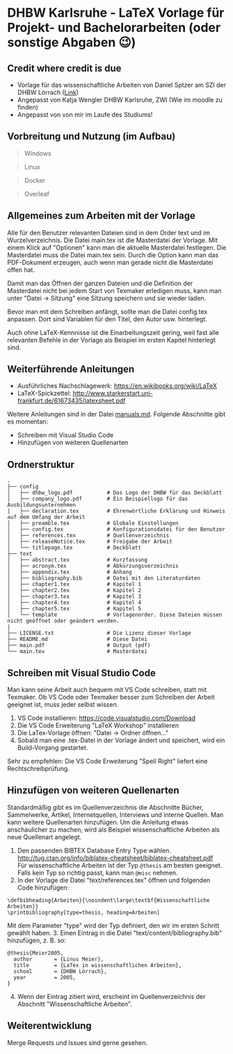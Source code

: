 # DHBW Karlsruhe -  LaTeX Vorlage für Projekt- und Bachelorarbeiten (oder sonstige Abgaben 😉)

## Credit where credit is due
+ Vorlage für das wissenschaftliche Arbeiten von Daniel Sptzer am SZI der DHBW Lörrach ([Link](https://gitlab.com/spitzerd/latex-vorlage-dhbw-loerrach-szi/))
+ Angepasst von Katja  Wengler DHBW Karlsruhe, ZWI (Wie im moodle zu finden)
+ Angepasst von von mir im Laufe des Studiums!

## Vorbreitung und Nutzung (im Aufbau)
> Windows

> Linux

> Docker

> Overleaf

## Allgemeines zum Arbeiten mit der Vorlage
Alle für den Benutzer relevanten Dateien sind in dem Order text und im Wurzelverzeichnis. 
Die Datei main.tex ist die Masterdatei der Vorlage. Mit einem Klick auf "Optionen" kann man die aktuelle Masterdatei festlegen. Die Masterdatei muss die Datei main.tex sein. Durch die Option kann man das PDF-Dokument erzeugen, auch wenn man gerade nicht die Masterdatei offen hat.

Damit man das Öffnen der ganzen Dateien und die Definition der Masterdatei nicht bei jedem Start von Texmaker erledigen muss, kann man unter "Datei -> Sitzung" eine Sitzung speichern und sie wieder laden.

Bevor man mit dem Schreiben anfängt, sollte man die Datei config.tex anpassen. Dort sind Variablen für den Titel, den Autor usw. hinterlegt.

Auch ohne LaTeX-Kennnisse ist die Einarbeitungszeit gering, weil fast alle relevanten Befehle in der Vorlage als Beispiel im ersten Kapitel hinterlegt sind.

## Weiterführende Anleitungen
- Ausführliches Nachschlagewerk: https://en.wikibooks.org/wiki/LaTeX
- LaTeX-Spickzettel: http://www.starkerstart.uni-frankfurt.de/61673435/latexsheet.pdf

Weitere Anleitungen sind in der Datei [manuals.md](https://gitlab.com/spitzerd/latex-vorlage-dhbw-loerrach-szi/blob/master/manuals.md).
Folgende Abschnitte gibt es momentan:
- Schreiben mit Visual Studio Code
- Hinzufügen von weiteren Quellenarten

## Ordnerstruktur
```
.
├── config
│   ├── dhbw_logo.pdf           # Das Logo der DHBW für das Deckblatt
│   ├── company_logo.pdf        # Ein Beispiellogo für das Ausbildungsunternehmen
|   ├── declaration.tex         # Ehrenwörtliche Erklärung und Hinweis auf dem Umfang der Arbeit
│   ├── preamble.tex            # Globale Einstellungen
|   ├── config.tex              # Konfigurationsdatei für den Benutzer
│   ├── references.tex          # Quellenverzeichnis
│   ├── releaseNotice.tex       # Freigabe der Arbeit
│   └── titlepage.tex           # Deckblatt
├── text                        
│   ├── abstract.tex            # Kurzfassung
│   ├── acronym.tex             # Abkürzungsverzeichnis
│   ├── appendix.tex            # Anhang
│   ├── bibliography.bib        # Datei mit den Literaturdaten
│   ├── chapter1.tex            # Kapitel 1
│   ├── chapter2.tex            # Kapitel 2
│   ├── chapter3.tex            # Kapitel 3
│   ├── chapter4.tex            # Kapitel 4
│   ├── chapter5.tex            # Kapitel 5          
│   └── template                # Vorlagenorder. Diese Dateien müssen nicht geöffnet oder geändert werden.
|
├── LICENSE.txt                 # Die Lizenz dieser Vorlage
├── README.md                   # Diese Datei
├── main.pdf                    # Output (pdf)
└── main.tex                    # Masterdatei

```

## Schreiben mit Visual Studio Code
Man kann seine Arbeit auch bequem mit VS Code schreiben, statt mit Texmaker. Ob VS Code oder Texmaker besser zum Schreiben der Arbeit geeignet ist, muss jeder selbst wissen.

1. VS Code installieren: https://code.visualstudio.com/Download
2. Die VS Code Erweiterung "LaTeX Workshop" installieren
3. Die LaTex-Vorlage öffnen: "Datei -> Ordner öffnen..."
4. Sobald man eine .tex-Datei in der Vorlage ändert und speichert, wird ein Build-Vorgang gestartet.

Sehr zu empfehlen: Die VS Code Erweiterung "Spell Right" liefert eine Rechtschreibprüfung.

## Hinzufügen von weiteren Quellenarten
Standardmäßig gibt es im Quellenverzeichnis die Abschnitte Bücher, Sammelwerke, Artikel, Internetquellen, Interviews und interne Quellen. Man kann weitere Quellenarten hinzufügen.
Um die Anleitung etwas anschaulicher zu machen, wird als Beispiel wissenschaftliche Arbeiten als neue Quellenart angelegt.

1. Den passenden BIBTEX Database Entry Type wählen. <br> http://tug.ctan.org/info/biblatex-cheatsheet/biblatex-cheatsheet.pdf<br>
Für wissenschaftliche Arbeiten ist der Typ ```@thesis``` am besten geeignet. Falls kein Typ so richtig passt, kann man ```@misc``` nehmen.
2. In der Vorlage die Datei "text/references.tex" öffnen und folgenden Code hinzufügen:
```
\defbibheading{Arbeiten}{\noindent\large\textbf{Wissenschaftliche Arbeiten}} 
\printbibliography[type=thesis, heading=Arbeiten]
```
Mit dem Parameter "type" wird der Typ definiert, den wir im ersten Schritt gewählt haben.
3. Einen Eintrag in die Datei "text/content/bibliography.bib" hinzufügen, z. B. so:
```
@thesis{Meier2005,
  author       = {Linus Meier}, 
  title        = {LaTex in wissenschaftlichen Arbeiten},
  school       = {DHBW Lörrach},
  year         = 2005,
} 
```
4. Wenn der Eintrag zitiert wird, erscheint im Quellenverzeichnis der Abschnitt "Wissenschaftliche Arbeiten".

## Weiterentwicklung
Merge Requests und Issues sind gerne gesehen.
